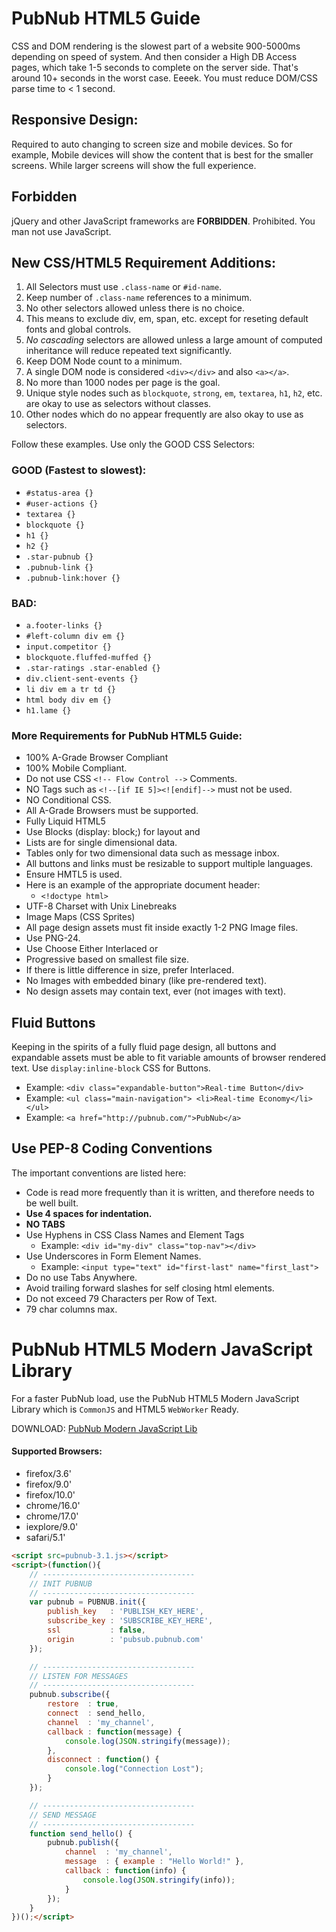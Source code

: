# PubNub HTML5 Guide

CSS and DOM rendering is the slowest part of a
website 900-5000ms depending on speed of system.
And then consider a High DB Access pages,
which take 1-5 seconds to complete on the server side.
That's around 10+ seconds in the worst case.  Eeeek.
You must reduce DOM/CSS parse time to < 1 second.

## Responsive Design:

Required to auto changing to screen size and mobile devices.
So for example, Mobile devices will show the content
that is best for the smaller screens.
While larger screens will show the full experience.

## Forbidden

jQuery and other JavaScript frameworks are **FORBIDDEN**.
Prohibited.  You man not use JavaScript.

## New CSS/HTML5 Requirement Additions:

 1. All Selectors must use `.class-name` or `#id-name`.
 2. Keep number of `.class-name` references to a minimum.
 3. No other selectors allowed unless there is no choice.
 4. This means to exclude div, em, span, etc. except
    for reseting default fonts and global controls.
 5. *No cascading* selectors are allowed unless a large amount
    of computed inheritance will reduce repeated text significantly.
 6. Keep DOM Node count to a minimum.
 7. A single DOM node is considered `<div></div>` and also `<a></a>`.
 8. No more than 1000 nodes per page is the goal.
 9. Unique style nodes such as `blockquote`, `strong`, `em`, `textarea`,
    `h1`, `h2`, etc. are okay to use as selectors without classes.
 10. Other nodes which do no appear frequently
    are also okay to use as selectors.

Follow these examples. Use only the GOOD CSS Selectors:

### GOOD (Fastest to slowest):

 - `#status-area {}`
 - `#user-actions {}`
 - `textarea {}`
 - `blockquote {}`
 - `h1 {}`
 - `h2 {}`
 - `.star-pubnub {}`
 - `.pubnub-link {}`
 - `.pubnub-link:hover {}`

### BAD:

 - `a.footer-links {}`
 - `#left-column div em {}`
 - `input.competitor {}`
 - `blockquote.fluffed-muffed {}`
 - `.star-ratings .star-enabled {}`
 - `div.client-sent-events {}`
 - `li div em a tr td {}`
 - `html body div em {}`
 - `h1.lame {}`

### More Requirements for PubNub HTML5 Guide:

 - 100% A-Grade Browser Compliant
 - 100% Mobile Compliant.
 - Do not use CSS `<!-- Flow Control -->` Comments.
 - NO Tags such as `<!--[if IE 5]><![endif]-->` must not be used.
 - NO Conditional CSS.
 - All A-Grade Browsers must be supported.
 - Fully Liquid HTML5
 - Use Blocks (display: block;) for layout and
 - Lists are for single dimensional data.
 - Tables only for two dimensional data such as message inbox.
 - All buttons and links must be resizable to support multiple languages.
 - Ensure HMTL5 is used.
 - Here is an example of the appropriate document header:
     - `<!doctype html>`
 - UTF-8 Charset with Unix Linebreaks
 - Image Maps (CSS Sprites)
 - All page design assets must fit inside exactly 1-2 PNG Image files.
 - Use PNG-24.
 - Use Choose Either Interlaced or
 - Progressive based on smallest file size.
 - If there is little difference in size, prefer Interlaced.
 - No Images with embedded binary (like pre-rendered text).
 - No design assets may contain text, ever (not images with text).

## Fluid Buttons

Keeping in the spirits of a fully fluid page design,
all buttons and expandable assets must be able
to fit variable amounts of browser rendered text.
Use `display:inline-block` CSS for Buttons.

 - Example: `<div class="expandable-button">Real-time Button</div>`
 - Example: `<ul class="main-navigation"> <li>Real-time Economy</li> </ul>`
 - Example: `<a href="http://pubnub.com/">PubNub</a>`

## Use PEP-8 Coding Conventions

The important conventions are listed here:

 - Code is read more frequently than it is written,
   and therefore needs to be well built.
 - **Use 4 spaces for indentation.**
 - **NO TABS**
 - Use Hyphens in CSS Class Names and Element Tags
     - Example: `<div id="my-div" class="top-nav"></div>`
 - Use Underscores in Form Element Names.
     - Example: `<input type="text" id="first-last" name="first_last">`
 - Do no use Tabs Anywhere.
 - Avoid trailing forward slashes for self closing html elements.
 - Do not exceed 79 Characters per Row of Text.
 - 79 char columns max.

# PubNub HTML5 Modern JavaScript Library

For a faster PubNub load, use the PubNub HTML5 Modern JavaScript
Library which is `CommonJS` and HTML5 `WebWorker` Ready.

DOWNLOAD: [PubNub Modern JavaScript Lib
](https://github.com/pubnub/pubnub-api/tree/master/javascript-modern)

#### Supported Browsers:

 - firefox/3.6'
 - firefox/9.0'
 - firefox/10.0'
 - chrome/16.0'
 - chrome/17.0'
 - iexplore/9.0'
 - safari/5.1'

```html
<script src=pubnub-3.1.js></script>
<script>(function(){
    // ----------------------------------
    // INIT PUBNUB
    // ----------------------------------
    var pubnub = PUBNUB.init({
        publish_key   : 'PUBLISH_KEY_HERE',
        subscribe_key : 'SUBSCRIBE_KEY_HERE',
        ssl           : false,
        origin        : 'pubsub.pubnub.com'
    });

    // ----------------------------------
    // LISTEN FOR MESSAGES
    // ----------------------------------
    pubnub.subscribe({
        restore  : true,
        connect  : send_hello,
        channel  : 'my_channel',
        callback : function(message) {
            console.log(JSON.stringify(message));
        },
        disconnect : function() {
            console.log("Connection Lost");
        }
    });

    // ----------------------------------
    // SEND MESSAGE
    // ----------------------------------
    function send_hello() {
        pubnub.publish({
            channel  : 'my_channel',
            message  : { example : "Hello World!" },
            callback : function(info) {
                console.log(JSON.stringify(info));
            }
        });
    }
})();</script>

```
